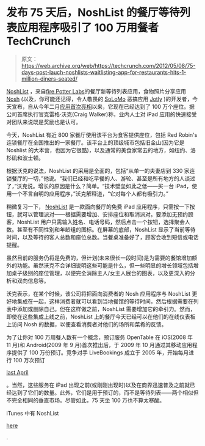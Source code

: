 # 发布 75 天后，NoshList 的餐厅等待列表应用程序吸引了 100 万用餐者 TechCrunch

> 原文：<https://web.archive.org/web/https://techcrunch.com/2012/05/08/75-days-post-lauch-noshlists-waitlisting-app-for-restaurants-hits-1-million-diners-seated/>

[NoshList](https://web.archive.org/web/20221226070208/http://www.nosh.com/list) ，来自[fire Potter Labs](https://web.archive.org/web/20221226070208/http://www.firespotter.com/)的餐厅新等待列表应用，食物照片分享应用 [Nosh](https://web.archive.org/web/20221226070208/http://www.nosh.me/) (以及，你可能还记得，令人敬畏的 [SoLoMo](https://web.archive.org/web/20221226070208/https://techcrunch.com/2012/03/24/die-solomo-die/) 恶搞应用 [Jotly](https://web.archive.org/web/20221226070208/https://techcrunch.com/2011/12/13/jotly-lives-parody-app-goes-live-in-itunes/) )的开发者，今天宣布，自从今年二月[应用首次亮相](https://web.archive.org/web/20221226070208/https://techcrunch.com/2012/02/22/new-from-the-makers-of-nosh-noshlist-a-free-waitlisting-app-for-restaurants/)以来，它现在已经达到了 100 万个座位。据公司首席执行官克雷格·沃克(Craig Walker)称，业内人士对 iPad 应用的快速接受对团队来说既是奖励也是认可。

今天，NoshList 有近 800 家餐厅使用该平台为食客提供座位，包括 Red Robin's 连锁餐厅在全国推出的一家餐厅。该平台上的顶级城市包括旧金山(因为它是 Noshlist 的大本营，也因为它很酷)，以及通常的美食家常去的地方，如纽约、洛杉矶和波士顿。

根据沃克的说法，NoshList 的采用是全面的，包括“从单一的夫妻店到 330 家连锁餐厅的一切，”他说。“我们已经和吃早餐的人、游轮、甚至是所有地方的人谈过了，”沃克说。增长的原因是什么？简单。“技术壁垒如此之低——买一台 iPad，使用一个不言自明的应用程序，”沃克解释道，“它对每个人都有吸引力。”

稍微复习一下， [NoshList](https://web.archive.org/web/20221226070208/http://www.nosh.com/list) 是一款面向餐厅的免费 iPad 应用程序，只需按一下按钮，就可以管理派对——根据需要增加、安排座位和取消派对。要添加无预约顾客，NoshList 用户只需输入姓名、电话号码，然后点击一个按钮，选择聚会人数。甚至有不同性别和年龄组的图标。在屏幕的底部，NoshList 显示了当前等待时间，以及等待的客人总数和座位总数。当餐桌准备好了，顾客会收到短信或电话提醒。

虽然目前的服务仍将是免费的，但计划(未来很长一段时间)是为需要的餐馆增加额外的功能。虽然沃克不会详细说明这些可能是什么，但一些明显的增长领域包括增加桌子级别的座位管理，以便完全消除主人/女主人展台的图表，以及更深入的分析和双向信息等。

沃克表示，在某个时候，该公司将把面向消费者的 Nosh 应用程序与 NoshList 更好地集成在一起，这样消费者就可以看到当地餐馆的等待时间，然后根据需要在列表中添加或删除自己。但在这样做之前，NoshList 需要增加它的牵引力。然而，即使在这些集成上线之前，NoshList 上的餐厅今天已经可以在他们的在线仪表板上访问 Nosh 的数据，以便查看消费者对他们的场所和菜肴的反馈。

为了让你对 100 万用餐人数有一个概念，预订服务 OpenTable 在 iOS(2008 年 11 月)和 Android(2009 年 9 月)首次推出后，于 2009 年 10 月通过其移动应用程序提供了 100 万份预订。竞争对手 LiveBookings 成立于 2005 年，开始每月进行 100 万次预订

[last April](https://web.archive.org/web/20221226070208/https://techcrunch.com/2011/04/04/livebookings-processes-1-million-reservations-in-a-month-raises-10-million-2/)

。当然，这些服务在 iPad 出现之前(或刚刚出现时)以及在商界迅速普及之前就已经达到了它们的数量。此外，它们是用于预订的，而不是等待列表——两个相似但不完全相同的垂直市场。尽管如此，75 天坐 100 万也不算太寒酸。

iTunes 中有 NoshList

[here](https://web.archive.org/web/20221226070208/http://itunes.apple.com/us/app/nosh-list/id498093972)

.